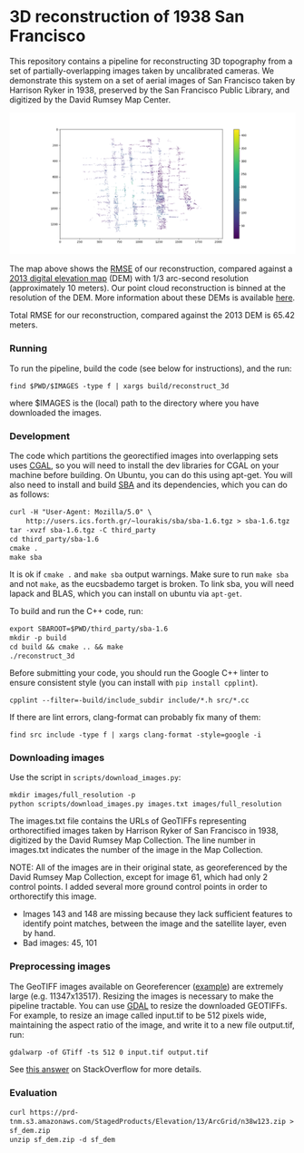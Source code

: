 3D reconstruction of 1938 San Francisco
=======================================

This repository contains a pipeline for reconstructing 3D topography from a set
of partially-overlapping images taken by uncalibrated cameras. We demonstrate
this system on a set of aerial images of San Francisco taken by Harrison Ryker
in 1938, preserved by the San Francisco Public Library, and digitized by the
David Rumsey Map Center.

![map showing the error in our reconstruction][error_map]

The map above shows the [RMSE][] of our reconstruction, compared against a [2013
digital elevation map][] (DEM) with 1/3 arc-second resolution (approximately 10
meters). Our point cloud reconstruction is binned at the resolution of the DEM.
More information about these DEMs is available [here][USGS DEMs].

Total RMSE for our reconstruction, compared against the 2013 DEM is 65.42
meters.

### Running

To run the pipeline, build the code (see below for instructions), and the run:

```
find $PWD/$IMAGES -type f | xargs build/reconstruct_3d
```

where $IMAGES is the (local) path to the directory where you have downloaded the
images.

### Development
The code which partitions the georectified images into overlapping sets
uses [CGAL](https://www.cgal.org/), so you will need to install the dev
libraries for CGAL on your machine before building. On Ubuntu, you can do
this using apt-get. You will also need to install and build [SBA][] and its
dependencies, which you can do as follows:

```
curl -H "User-Agent: Mozilla/5.0" \
    http://users.ics.forth.gr/~lourakis/sba/sba-1.6.tgz > sba-1.6.tgz
tar -xvzf sba-1.6.tgz -C third_party
cd third_party/sba-1.6
cmake .
make sba
```

It is ok if `cmake .` and `make sba` output warnings. Make sure to run
`make sba` and not `make`, as the eucsbademo target is broken. To link
sba, you will need lapack and BLAS, which you can install on ubuntu via
`apt-get`.

To build and run the C++ code, run:

```
export SBAROOT=$PWD/third_party/sba-1.6
mkdir -p build
cd build && cmake .. && make
./reconstruct_3d
```

Before submitting your code, you should run the Google C++ linter to ensure
consistent style (you can install with `pip install cpplint`).

```
cpplint --filter=-build/include_subdir include/*.h src/*.cc
```

If there are lint errors, clang-format can probably fix many of them:

```
find src include -type f | xargs clang-format -style=google -i
```

### Downloading images
Use the script in `scripts/download_images.py`:

```
mkdir images/full_resolution -p
python scripts/download_images.py images.txt images/full_resolution
```

The images.txt file contains the URLs of GeoTIFFs representing orthorectified
images taken by Harrison Ryker of San Francisco in 1938, digitized by the David
Rumsey Map Collection. The line number in images.txt indicates the number of the
image in the Map Collection.

NOTE: All of the images are in their original state, as georeferenced by the
David Rumsey Map Collection, except for image 61, which had only 2 control points.
I added several more ground control points in order to orthorectify this image.
  - Images 143 and 148 are missing because they lack sufficient features to identify
    point matches, between the image and the satellite layer, even by hand.
  - Bad images: 45, 101

### Preprocessing images
The GeoTIFF images available on Georeferencer ([example][]) are extremely large
(e.g. 11347x13517). Resizing the images is necessary to make the pipeline
tractable. You can use [GDAL](http://www.gdal.org/) to resize the downloaded
GEOTIFFs. For example, to resize an image called input.tif to be 512 pixels
wide, maintaining the aspect ratio of the image, and write it to a new file
output.tif, run:

```
gdalwarp -of GTiff -ts 512 0 input.tif output.tif
```

See [this answer][gdalwarp image resize] on StackOverflow for more details.

### Evaluation

```
curl https://prd-tnm.s3.amazonaws.com/StagedProducts/Elevation/13/ArcGrid/n38w123.zip > sf_dem.zip
unzip sf_dem.zip -d sf_dem
```


[example]: https://davidrumsey.georeferencer.com/maps/280343924889/
[gdalwarp image resize]: https://gis.stackexchange.com/questions/111523/how-to-correctly-resize-raster-gis-images-to-a-given-px-width
[SBA]: http://users.ics.forth.gr/~lourakis/sba/
[error_map]: https://github.com/garlic-guardian-and-the-crouton-kid/ryker-sf/blob/master/results/error_map.png
[RMSE]: https://en.wikipedia.org/wiki/Root-mean-square_deviation
[2013 digital elevation map]: https://www.sciencebase.gov/catalog/item/581d224ee4b08da350d547ca
[USGS DEMs]: https://catalog.data.gov/dataset/usgs-national-elevation-dataset-ned-1-meter-downloadable-data-collection-from-the-national-map-
